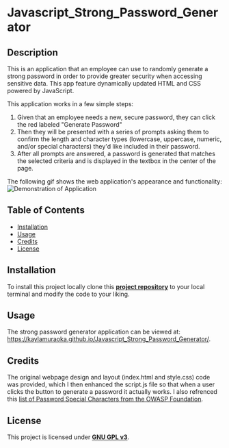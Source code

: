 # Javascript_Strong_Password_Generator

## Description

This is an application that an employee can use to randomly generate a strong password in order to provide greater security when accessing sensitive data. This app feature dynamically updated HTML and CSS powered by JavaScript.

This application works in a few simple steps:

1. Given that an employee needs a new, secure password, they can click the red labeled "Generate Password"
2. Then they will be presented with a series of prompts asking them to confirm the length and character types (lowercase, uppercase, numeric, and/or special characters) they'd like included in their password.
3. After all prompts are answered, a password is generated that matches the selected criteria and is displayed in the textbox in the center of the page.

The following gif shows the web application's appearance and functionality:
![Demonstration of Application](./application_demo.gif)

## Table of Contents

- [Installation](#installation)
- [Usage](#usage)
- [Credits](#credits)
- [License](#license)

## Installation

To install this project locally clone this [**project repository**](https://github.com/kaylamuraoka/Javascript_Strong_Password_Generator) to your local terminal and modify the code to your liking.

## Usage

The strong password generator application can be viewed at: https://kaylamuraoka.github.io/Javascript_Strong_Password_Generator/.

## Credits

The original webpage design and layout (index.html and style.css) code was provided, which I then enhanced the script.js file so that when a user clicks the button to generate a password it actually works. I also refrenced this [list of Password Special Characters from the OWASP Foundation](https://www.owasp.org/index.php/Password_special_characters).

## License

This project is licensed under [**GNU GPL v3**](https://choosealicense.com/licenses/gpl-3.0/).
